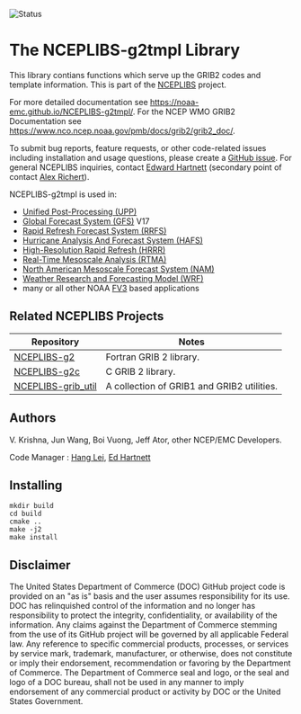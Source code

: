 ![Status](https://github.com/NOAA-EMC/NCEPLIBS-sp/workflows/Build%20and%20Test/badge.svg)

# The NCEPLIBS-g2tmpl Library

This library contians functions which serve up the GRIB2 codes and
template information. This is part of the
[NCEPLIBS](https://github.com/NOAA-EMC/NCEPLIBS) project.

For more detailed documentation see
https://noaa-emc.github.io/NCEPLIBS-g2tmpl/. For the NCEP WMO GRIB2
Documentation see
https://www.nco.ncep.noaa.gov/pmb/docs/grib2/grib2_doc/.

To submit bug reports, feature requests, or other code-related issues
including installation and usage questions, please create a [GitHub
issue](https://github.com/NOAA-EMC/NCEPLIBS-g2/issues). For general
NCEPLIBS inquiries, contact [Edward
Hartnett](mailto:edward.hartnett@noaa.gov) (secondary point of contact
[Alex Richert](mailto:alexander.richert@noaa.gov)).

NCEPLIBS-g2tmpl is used in:
* [Unified Post-Processing (UPP)](https://github.com/NOAA-EMC/UPP)
* [Global Forecast System (GFS)](https://www.ncei.noaa.gov/products/weather-climate-models/global-forecast)
V17
* [Rapid Refresh Forecast System (RRFS)](https://gsl.noaa.gov/focus-areas/unified_forecast_system/rrfs)
* [Hurricane Analysis And Forecast System (HAFS)](https://hfip.org/hafs)
* [High-Resolution Rapid Refresh (HRRR)](https://rapidrefresh.noaa.gov/hrrr/)
* [Real-Time Mesoscale Analysis (RTMA)](https://www.nco.ncep.noaa.gov/pmb/products/rtma/)
* [North American Mesoscale Forecast System (NAM)](https://www.ncei.noaa.gov/products/weather-climate-models/north-american-mesoscale)
* [Weather Research and Forecasting Model (WRF)](https://www.mmm.ucar.edu/weather-research-and-forecasting-model)
* many or all other NOAA [FV3](https://github.com/NOAA-EMC/fv3atm) based applications

## Related NCEPLIBS Projects

Repository | Notes
-----------|------
[NCEPLIBS-g2](https://github.com/NOAA-EMC/NCEPLIBS-g2) | Fortran GRIB 2 library.
[NCEPLIBS-g2c](https://github.com/NOAA-EMC/NCEPLIBS-g2c) | C GRIB 2 library.
[NCEPLIBS-grib_util](https://github.com/NOAA-EMC/NCEPLIBS-grib_util) | A collection of GRIB1 and GRIB2 utilities.

## Authors

V. Krishna, Jun Wang, Boi Vuong, Jeff Ator, other NCEP/EMC Developers.

Code Manager : [Hang Lei](mailto:hang.lei@noaa.gov), [Ed
Hartnett](mailto:edward.hartnett@noaa.gov)

## Installing

```
mkdir build
cd build
cmake ..
make -j2
make install
```

## Disclaimer

The United States Department of Commerce (DOC) GitHub project code is
provided on an "as is" basis and the user assumes responsibility for
its use. DOC has relinquished control of the information and no longer
has responsibility to protect the integrity, confidentiality, or
availability of the information. Any claims against the Department of
Commerce stemming from the use of its GitHub project will be governed
by all applicable Federal law. Any reference to specific commercial
products, processes, or services by service mark, trademark,
manufacturer, or otherwise, does not constitute or imply their
endorsement, recommendation or favoring by the Department of
Commerce. The Department of Commerce seal and logo, or the seal and
logo of a DOC bureau, shall not be used in any manner to imply
endorsement of any commercial product or activity by DOC or the United
States Government.







